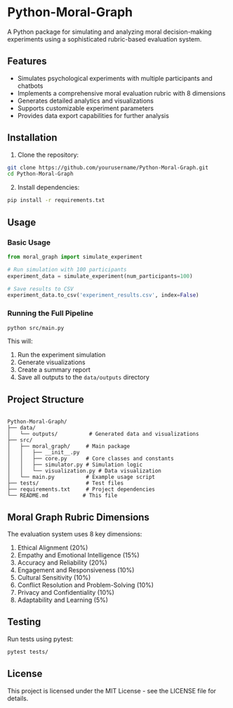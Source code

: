 # Python-Moral-Graph

A Python package for simulating and analyzing moral decision-making experiments using a sophisticated rubric-based evaluation system.

## Features

- Simulates psychological experiments with multiple participants and chatbots
- Implements a comprehensive moral evaluation rubric with 8 dimensions
- Generates detailed analytics and visualizations
- Supports customizable experiment parameters
- Provides data export capabilities for further analysis

## Installation

1. Clone the repository:

```bash
git clone https://github.com/yourusername/Python-Moral-Graph.git
cd Python-Moral-Graph
```

2. Install dependencies:

```bash
pip install -r requirements.txt
```

## Usage

### Basic Usage

```python
from moral_graph import simulate_experiment

# Run simulation with 100 participants
experiment_data = simulate_experiment(num_participants=100)

# Save results to CSV
experiment_data.to_csv('experiment_results.csv', index=False)
```

### Running the Full Pipeline

```bash
python src/main.py
```

This will:

1. Run the experiment simulation
2. Generate visualizations
3. Create a summary report
4. Save all outputs to the `data/outputs` directory

## Project Structure

```plaintext

Python-Moral-Graph/
├── data/
│   └── outputs/          # Generated data and visualizations
├── src/
│   ├── moral_graph/     # Main package
│   │   ├── __init__.py
│   │   ├── core.py      # Core classes and constants
│   │   ├── simulator.py # Simulation logic
│   │   └── visualization.py # Data visualization
│   └── main.py          # Example usage script
├── tests/               # Test files
├── requirements.txt     # Project dependencies
└── README.md           # This file
```

## Moral Graph Rubric Dimensions

The evaluation system uses 8 key dimensions:

1. Ethical Alignment (20%)
2. Empathy and Emotional Intelligence (15%)
3. Accuracy and Reliability (20%)
4. Engagement and Responsiveness (10%)
5. Cultural Sensitivity (10%)
6. Conflict Resolution and Problem-Solving (10%)
7. Privacy and Confidentiality (10%)
8. Adaptability and Learning (5%)

## Testing

Run tests using pytest:

```bash
pytest tests/
```

## License

This project is licensed under the MIT License - see the LICENSE file for details.

